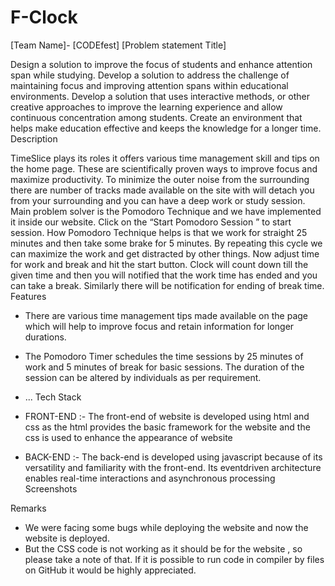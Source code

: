 # F-Clock

[Team Name]- [CODEfest]
[Problem statement Title]

Design a solution to improve the focus of students and enhance attention span while studying.
Develop a solution to address the challenge of maintaining focus and improving attention spans within educational environments. Develop a solution that uses interactive methods, or other creative approaches to improve the learning experience and allow continuous concentration among students. Create an environment that helps make education effective and keeps the knowledge for a longer time.
Description

TimeSlice plays its roles it offers various time management skill and tips on the home page. These are scientifically proven ways to improve focus and maximize productivity. To minimize the outer noise from the surrounding there are number of tracks made available on the site with will detach you from your surrounding and you can have a deep work or study session.
Main problem solver is the Pomodoro Technique and we have implemented it inside our website. Click on the “Start Pomodoro Session ” to start session.
How Pomodoro Technique helps is that we work for straight 25 minutes and then take some brake for 5 minutes. By repeating this cycle we can maximize the work and get distracted by other things. Now adjust time for work and break and hit the start button. Clock will count down till the given time and then you will notified that the work time has ended and you can take a break. Similarly there will be notification for ending of break time.
Features

* There are various time management tips made available on the page which will help to improve focus and retain information for longer durations.
* The Pomodoro Timer schedules the time sessions by 25 minutes of work and 5 minutes of break for basic sessions. The duration of the session can be altered by individuals as per requirement.
* ...
Tech Stack

* FRONT-END :- The front-end of website is developed using html and css as the html provides the basic framework for the website and the css is used to enhance the appearance of website
* BACK-END :- The back-end is developed using javascript because of its versatility and familiarity with the front-end. Its eventdriven architecture enables real-time interactions and asynchronous processing
Screenshots


Remarks

* We were facing some bugs while deploying the website and now the website is deployed.
* But the CSS code is not working as it should be for the website , so please take a note of that. If it is possible to run code in compiler by files on GitHub it would be highly appreciated.
